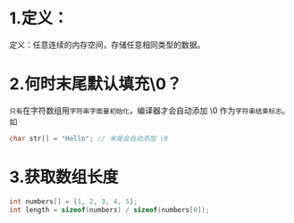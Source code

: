 # 1.定义：
定义：任意连续的内存空间，存储任意相同类型的数据。

# 2.何时末尾默认填充\0？
`只有`在字符数组用`字符串字面量初始化`，编译器才会自动添加 \0 作为`字符串结束标志`。
如
```c
char str[] = "Hello"; // 末尾会自动添加 \0
```

# 3.获取数组长度
```c
int numbers[] = {1, 2, 3, 4, 5};
int length = sizeof(numbers) / sizeof(numbers[0]);
```
